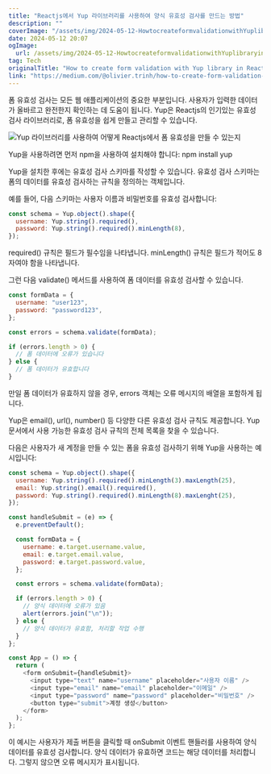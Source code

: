 ```yaml
---
title: "Reactjs에서 Yup 라이브러리를 사용하여 양식 유효성 검사를 만드는 방법"
description: ""
coverImage: "/assets/img/2024-05-12-HowtocreateformvalidationwithYuplibraryinReactjs_0.png"
date: 2024-05-12 20:07
ogImage: 
  url: /assets/img/2024-05-12-HowtocreateformvalidationwithYuplibraryinReactjs_0.png
tag: Tech
originalTitle: "How to create form validation with Yup library in Reactjs"
link: "https://medium.com/@olivier.trinh/how-to-create-form-validation-with-yup-library-in-reactjs-4846f045957a"
---
```



폼 유효성 검사는 모든 웹 애플리케이션의 중요한 부분입니다. 사용자가 입력한 데이터가 올바르고 완전한지 확인하는 데 도움이 됩니다. Yup은 Reactjs의 인기있는 유효성 검사 라이브러리로, 폼 유효성을 쉽게 만들고 관리할 수 있습니다.

![Yup 라이브러리를 사용하여 어떻게 Reactjs에서 폼 유효성을 만들 수 있는지](/assets/img/2024-05-12-HowtocreateformvalidationwithYuplibraryinReactjs_0.png)

Yup을 사용하려면 먼저 npm을 사용하여 설치해야 합니다: npm install yup

Yup을 설치한 후에는 유효성 검사 스키마를 작성할 수 있습니다. 유효성 검사 스키마는 폼의 데이터를 유효성 검사하는 규칙을 정의하는 객체입니다.



예를 들어, 다음 스키마는 사용자 이름과 비밀번호를 유효성 검사합니다:

```js
const schema = Yup.object().shape({
  username: Yup.string().required(),
  password: Yup.string().required().minLength(8),
});
```

required() 규칙은 필드가 필수임을 나타냅니다. minLength() 규칙은 필드가 적어도 8자여야 함을 나타냅니다.

그런 다음 validate() 메서드를 사용하여 폼 데이터를 유효성 검사할 수 있습니다.



```js
const formData = {
  username: "user123",
  password: "password123",
};

const errors = schema.validate(formData);

if (errors.length > 0) {
  // 폼 데이터에 오류가 있습니다
} else {
  // 폼 데이터가 유효합니다
}
```

만일 폼 데이터가 유효하지 않을 경우, errors 객체는 오류 메시지의 배열을 포함하게 됩니다.

Yup은 email(), url(), number() 등 다양한 다른 유효성 검사 규칙도 제공합니다. Yup 문서에서 사용 가능한 유효성 검사 규칙의 전체 목록을 찾을 수 있습니다.

다음은 사용자가 새 계정을 만들 수 있는 폼을 유효성 검사하기 위해 Yup을 사용하는 예시입니다:




```js
const schema = Yup.object().shape({
  username: Yup.string().required().minLength(3).maxLength(25),
  email: Yup.string().email().required(),
  password: Yup.string().required().minLength(8).maxLenght(25),
});

const handleSubmit = (e) => {
  e.preventDefault();

  const formData = {
    username: e.target.username.value,
    email: e.target.email.value,
    password: e.target.password.value,
  };

  const errors = schema.validate(formData);

  if (errors.length > 0) {
    // 양식 데이터에 오류가 있음
    alert(errors.join("\n"));
  } else {
    // 양식 데이터가 유효함, 처리할 작업 수행
  }
};

const App = () => {
  return (
    <form onSubmit={handleSubmit}>
      <input type="text" name="username" placeholder="사용자 이름" />
      <input type="email" name="email" placeholder="이메일" />
      <input type="password" name="password" placeholder="비밀번호" />
      <button type="submit">계정 생성</button>
    </form>
  );
};
```

이 예시는 사용자가 제출 버튼을 클릭할 때 onSubmit 이벤트 핸들러를 사용하여 양식 데이터를 유효성 검사합니다. 양식 데이터가 유효하면 코드는 해당 데이터를 처리합니다. 그렇지 않으면 오류 메시지가 표시됩니다.
